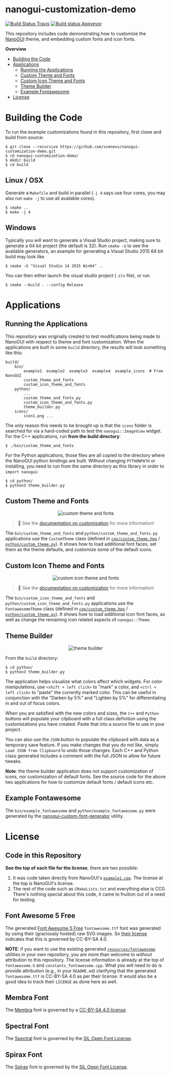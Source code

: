 # nanogui-customization-demo

[![Build Status Travis](https://travis-ci.org/svenevs/nanogui-customization-demo.svg?branch=master)](https://travis-ci.org/svenevs/nanogui-customization-demo)
[![Build status Appveyor](https://ci.appveyor.com/api/projects/status/5sxk8hvkcq0xgm5x?svg=true)](https://ci.appveyor.com/project/svenevs/nanogui-customization-demo)

This repository includes code demonstrating how to customize the [NanoGUI][nanogui]
theme, and embedding custom fonts and icon fonts.

**Overview**

- [Building the Code](#building-the-code)
- [Applications](#applications)
    - [Running the Applications](#running-the-applications)
    - [Custom Theme and Fonts](#custom-theme-and-fonts)
    - [Custom Icon Theme and Fonts](#custom-icon-theme-and-fonts)
    - [Theme Builder](#theme-builder)
    - [Example Fontawesome](#example-fontawesome)
- [License](#license)

# Building the Code

To run the example customizations found in this repository, first clone and build from
source:

```console
$ git clone --recursive https://github.com/svenevs/nanogui-customization-demo.git
$ cd nanogui-customization-demo/
$ mkdir build
$ cd build
```

## Linux / OSX

Generate a `Makefile` and build in parallel (`-j 4` says use four cores, you may also
run `make -j` to use all available cores).

```console
$ cmake ..
$ make -j 4
```

## Windows

Typically you will want to generate a Visual Studio project, making sure to generate a
64 bit project (the default is 32).  Run `cmake -G` to see the available generators, an
example for generating a Visual Studio 2015 64 bit build may look like

```console
$ cmake -G "Visual Studio 14 2015 Win64" ..
```

You can then either launch the visual studio project (`.sln` file), or run

```console
$ cmake --build . --config Release
```

# Applications

## Running the Applications

This repository was originally created to test modifications being made to NanoGUI with
respect to theme and font customization.  When the applications are built in some
``build`` directory, the results will look something like this:

```
build/
    bin/
        example1  example2  example3  example4  example_icons  # From NanoGUI
        custom_theme_and_fonts
        custom_icon_theme_and_fonts
    python/
        ...
        custom_theme_and_fonts.py
        custom_icon_theme_and_fonts.py
        theme_builder.py
    icons/
        icon1.png ...
```

The only reason this needs to be brought up is that the ``icons`` folder is searched for
via a hard-coded path to test the `nanogui::ImageView` widget.  For the C++
applications, run **from the build directory**:

```console
$ ./bin/custom_theme_and_fonts
```

For the Python applications, those files are all copied to the directory where the
NanoGUI python bindings are built.  Without changing `PYTHONPATH` or installing, you
need to run from the same directory as this library in order to `import nanogui`:

```console
$ cd python/
$ python3 theme_builder.py
```

## Custom Theme and Fonts

<p align="center">
  <img alt="custom theme and fonts" src="https://github.com/svenevs/nanogui-customization-demo/blob/master/resources/screens/custom_theme_and_fonts.png" />
</p>

> 👀 See the [documentation on customization](http://nanogui.readthedocs.io/en/latest/usage.html#customization)
> for more information!

The `bin/custom_theme_and_fonts` and `python/custom_theme_and_fonts.py` applications
use the `CustomTheme` class (defined in [`cpp/custom_theme.hpp`](cpp/custom_theme.hpp) /
[`python/custom_theme.py`](python/custom_theme.py)).  It shows how to load additional
font faces, set them as the theme defaults, and customize some of the default icons.

## Custom Icon Theme and Fonts

<p align="center">
  <img alt="custom icon theme and fonts" src="https://github.com/svenevs/nanogui-customization-demo/blob/master/resources/screens/custom_icon_theme_and_fonts.png" />
</p>

> 👀 See the [documentation on customization](http://nanogui.readthedocs.io/en/latest/usage.html#python)
> for more information!

The `bin/custom_icon_theme_and_fonts` and `python/custom_icon_theme_and_fonts.py`
applications use the `FontawesomeTheme` class (defined in
[`cpp/custom_theme.hpp`](cpp/custom_theme.hpp) /
[`python/custom_theme.py`](python/custom_theme.py)).  It shows how to load additional
icon font faces, as well as change the remaining icon related aspects of
`nanogui::Theme`.

## Theme Builder

<p align="center">
  <img alt="theme builder" src="https://github.com/svenevs/nanogui-customization-demo/blob/master/resources/screens/theme_builder_600.gif" />
</p>

From the `build` directory:

```console
$ cd python/
$ python3 theme_builder.py
```

The application helps visualize what colors affect which widgets.  For color
manipulations, use `<shift + left click>` to "mark" a color, and `<ctrl + left click>`
to "paste" the currently marked color.  This can be useful in conjunction with the
"Darken by 5%" and "Lighten by 5%" for differentiating in and out of focus colors.

When you are satisfied with the new colors and sizes, the `C++` and `Python` buttons
will populate your clipboard with a full class definition using the customizations you
have created.  Paste that into a source file to use in your project.

You can also use the `JSON` button to populate the clipboard with data as a temporary
save feature.  If you make changes that you do not like, simply
`Load JSON from Clipboard` to undo those changes.  Each C++ and Python class generated
includes a comment with the full JSON to allow for future tweaks.

**Note**: the theme builder application does not support customization of icons, nor
customization of default fonts.  See the source code for the above two applications for
how to customize default fonts / default icons etc.

## Example Fontawesome

The `bin/example_fontawesome` and `python/example_fontawesome.py` were generated by the
[nanogui-custom-font-generator](https://github.com/svenevs/nanogui-custom-font-generator)
utility.

# License

## Code in this Repository

**See the top of each file for the license**, there are two possible:

1. It was code taken directly from NanoGUI's
   [``example1.cpp``](https://github.com/wjakob/nanogui/blob/master/src/example1.cpp).
   The license at the top is NanoGUI's license.
2. The rest of the code such as ``CMakeLists.txt`` and everything else is CC0.  There's
   nothing special about this code, it came to fruition out of a need for testing.

## Font Awesome 5 Free

The generated [Font Awesome 5 Free][fontawesome] `fontawesome.ttf` font was generated
by using their (graciously hosted) raw SVG images.  So
[their license](resources/fontawesome/LICENSE) indicates that this is governed by
CC-BY-SA 4.0.

**NOTE**: if you want to use the existing generated
[`resources/fontawesome`](resources/fontawesome) utilities in your own repository, you
are more than welcome to _without_ attribution to this repository.  The license
information is already at the top of `fontawesome.h` and `constants_fontawesome.cpp`.
What you will need to do is provide attribution (e.g., in your `README.md`) clarifying
that the generated `fontawesome.ttf` is CC-BY-SA 4.0 as per their license.  It would
also be a good idea to track their `LICENSE` as done here as well.

## Membra Font

The [Membra][membra] font is governed by a
[CC-BY-SA 4.0 license](resources/membra/LICENSE).

## Spectral Font

The [Spectral][spectral] font is governed by the
[SIL Open Font License](resources/spectral/LICENSE).

## Spirax Font

The [Spirax][spirax] font is governed by the
[SIL Open Font License](resources/spirax/LICENSE).


[nanogui]:     https://github.com/wjakob/nanogui
[membra]:      https://www.fontsquirrel.com/fonts/membra
[spectral]:    https://fonts.google.com/specimen/Spectral
[spirax]:      https://fonts.google.com/specimen/Spirax
[fontawesome]: https://fontawesome.com/
